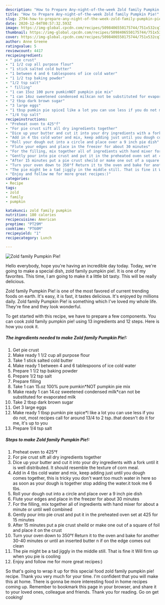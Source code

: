 ```yaml
---
description: "How to Prepare Any-night-of-the-week Zold family Pumpkin Pie!"
title: "How to Prepare Any-night-of-the-week Zold family Pumpkin Pie!"
slug: 2794-how-to-prepare-any-night-of-the-week-zold-family-pumpkin-pie
date: 2020-12-04T00:57:32.593Z
image: https://img-global.cpcdn.com/recipes/5098406550175744/751x532cq70/zold-family-pumpkin-pie-recipe-main-photo.jpg
thumbnail: https://img-global.cpcdn.com/recipes/5098406550175744/751x532cq70/zold-family-pumpkin-pie-recipe-main-photo.jpg
cover: https://img-global.cpcdn.com/recipes/5098406550175744/751x532cq70/zold-family-pumpkin-pie-recipe-main-photo.jpg
author: Anne Greene
ratingvalue: 5
reviewcount: 4417
recipeingredient:
- " pie crust"
- "1 1/2 cup all purpose flour"
- "1 stick salted cold butter"
- "1 between 4 and 6 tablespoons of ice cold water"
- "1 1/2 tsp baking powder"
- "1/2 tsp salt"
- " filling"
- "1 can 15oz 100 pure pumkinNOT pumpkin pie mix"
- "1 can 14oz sweetened condensed milkcan not be substituted for evaporated milk"
- "2 tbsp dark brown sugar"
- "3 large eggs"
- "1 tbsp pumkin pie spiceI like a lot you can use less if you do not most recipes call for around 134 to 2 tspthat doesnt do it for me its up to you"
- "1/4 tsp salt"
recipeinstructions:
- "Preheat oven to 425°f"
- "For pie crust sift all dry ingredients together"
- "Dice up your butter and cut it into your dry ingredients with a fork until it is well distributed. It should resemble the texture of corn meal."
- "Add in 4 tbs cold water and mix, keep adding just until you dough comes together, this is tricky you don&#39;t want too much water in here so as soon as your dough is together stop adding the water.it took me 6 tbs."
- "Roll your dough out into a circle and place over a 9 inch pie dish"
- "Flute your edges and place in the freezer for about 30 minutes"
- "For the filling, mix together all of ingredients with hand mixer for about a minute or until well combined"
- "Gently pour into pie crust and put it in the preheated oven set at 425 for 15 minutes"
- "After 15 minutes put a pie crust sheild or make one out of a square of foil and place it on the crust"
- "Turn your oven down to 350°f Return it to the oven and bake for another 30-40 minutes or until an inserted butter n if on the edge comes out clean"
- "The pie might be a tad jiggly in the middle still. That is fine it Will firm up when you pie is cooling"
- "Enjoy and follow me for more great recipes:)"
categories:
- Recipe
tags:
- zold
- family
- pumpkin

katakunci: zold family pumpkin 
nutrition: 180 calories
recipecuisine: American
preptime: "PT29M"
cooktime: "PT60M"
recipeyield: "1"
recipecategory: Lunch

---
```



![Zold family Pumpkin Pie!](https://img-global.cpcdn.com/recipes/5098406550175744/751x532cq70/zold-family-pumpkin-pie-recipe-main-photo.jpg)

Hello everybody, hope you're having an incredible day today. Today, we're going to make a special dish, zold family pumpkin pie!. It is one of my favorites. This time, I am going to make it a little bit tasty. This will be really delicious.



Zold family Pumpkin Pie! is one of the most favored of current trending foods on earth. It's easy, it is fast, it tastes delicious. It's enjoyed by millions daily. Zold family Pumpkin Pie! is something which I've loved my whole life. They're fine and they look wonderful.


To get started with this recipe, we have to prepare a few components. You can cook zold family pumpkin pie! using 13 ingredients and 12 steps. Here is how you cook it.

<!--inarticleads1-->

##### The ingredients needed to make Zold family Pumpkin Pie!:

1. Get  pie crust
1. Make ready 1 1/2 cup all purpose flour
1. Take 1 stick salted cold butter
1. Make ready 1 between 4 and 6 tablespoons of ice cold water
1. Prepare 1 1/2 tsp baking powder
1. Prepare 1/2 tsp salt
1. Prepare  filling
1. Take 1 can 15.oz 100% pure pumkin*NOT pumpkin pie mix
1. Make ready 1 can 14.oz sweetened condensed milk*can not be substituted for evaporated milk
1. Take 2 tbsp dark brown sugar
1. Get 3 large eggs
1. Make ready 1 tbsp pumkin pie spice*I like a lot you can use less if you do not, most recipes call for around 13/4 to 2 tsp..that doesn&#39;t do it for me, it&#39;s up to you
1. Prepare 1/4 tsp salt




<!--inarticleads2-->

##### Steps to make Zold family Pumpkin Pie!:

1. Preheat oven to 425°f
1. For pie crust sift all dry ingredients together
1. Dice up your butter and cut it into your dry ingredients with a fork until it is well distributed. It should resemble the texture of corn meal.
1. Add in 4 tbs cold water and mix, keep adding just until you dough comes together, this is tricky you don&#39;t want too much water in here so as soon as your dough is together stop adding the water.it took me 6 tbs.
1. Roll your dough out into a circle and place over a 9 inch pie dish
1. Flute your edges and place in the freezer for about 30 minutes
1. For the filling, mix together all of ingredients with hand mixer for about a minute or until well combined
1. Gently pour into pie crust and put it in the preheated oven set at 425 for 15 minutes
1. After 15 minutes put a pie crust sheild or make one out of a square of foil and place it on the crust
1. Turn your oven down to 350°f Return it to the oven and bake for another 30-40 minutes or until an inserted butter n if on the edge comes out clean
1. The pie might be a tad jiggly in the middle still. That is fine it Will firm up when you pie is cooling
1. Enjoy and follow me for more great recipes:)




So that's going to wrap it up for this special food zold family pumpkin pie! recipe. Thank you very much for your time. I'm confident that you will make this at home. There is gonna be more interesting food in home recipes coming up. Remember to bookmark this page in your browser, and share it to your loved ones, colleague and friends. Thank you for reading. Go on get cooking!
